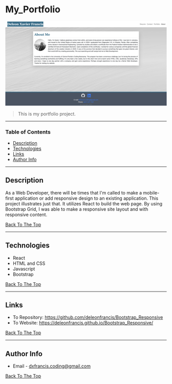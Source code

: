 # My_Portfolio

![](public/images/screenshots/022020_screen_shot.png)

> This is my portfolio project.

---

### Table of Contents

- [Description](#description)
- [Technologies](#technologies)
- [Links](#Links)
- [Author Info](#author-info)

---

## Description

As a Web Developer, there will be times that I'm called to make a mobile-first application or add responsive design to an existing application. This project illustrates just that. It utilizes React to build the web page. By using Bootstrap Grid, I was able to make a responsive site layout and with responsive content.


[Back To The Top](#My_Portfolio)

---

## Technologies
- React
- HTML and CSS
- Javascript
- Bootstrap

[Back To The Top](#My_Portfolio)

---

## Links

- To Repository: https://github.com/deleonfrancis/Bootstrap_Responsive
- To Website: https://deleonfrancis.github.io/Bootstrap_Responsive/

[Back To The Top](#My_Portfolio)

---

## Author Info

- Email - dxfrancis.coding@gmail.com

[Back To The Top](#My_Portfolio)
